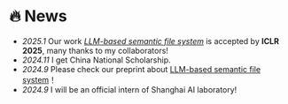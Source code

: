 # 🔥 News
- *2025.1* Our work [*LLM-based semantic file system*](https://arxiv.org/pdf/2410.11843) is accepted by **ICLR 2025**, many thanks to my collaborators!
- *2024.11* I get China National Scholarship. 
- *2024.9* Please check our preprint about [LLM-based semantic file system](https://arxiv.org/pdf/2410.11843)！
- *2024.9* I will be an official intern of Shanghai AI laboratory!